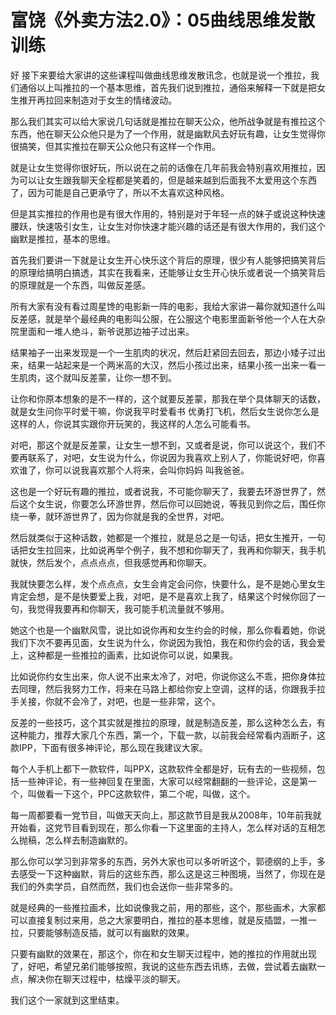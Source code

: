 # 富饶《外卖方法2.0》：05曲线思维发散训练

好 接下来要给大家讲的这些课程叫做曲线思维发散讯念，也就是说一个推拉，我们通俗以上叫推拉的一个基本思维，首先我们说到推拉，通俗来解释一下就是把女生推开再拉回来制造对于女生的情绪波动。

那么我们其实可以给大家说几句话就是推拉在聊天公众，他所战争就是有推拉这个东西，他在聊天公众他只是为了一个作用，就是幽默风去好玩有趣，让女生觉得你很搞笑，但其实推拉在聊天公众他只有这样一个作用。

就是让女生觉得你很好玩，所以说在之前的话像在几年前我会特别喜欢用推拉，因为可以让女生跟我聊天全程都是笑着的，但是越来越到后面我不太爱用这个东西了，因为可能是自己更承守了，所以不太喜欢这种风格。

但是其实推拉的作用也是有很大作用的，特别是对于年轻一点的妹子或说这种快速腰跃，快速吸引女生，让女生对你快速才能兴趣的话还是有很大作用的，我们这个幽默是推拉，基本的思维。

首先我们要讲一下就是让女生开心快乐这个背后的原理，很少有人能够把搞笑背后的原理给搞明白搞透，其实在我看来，还能够让女生开心快乐或者说一个搞笑背后的原理就是一个东西，叫做反差感。

所有大家有没有看过周星馋的电影新一阵的电影，我给大家讲一幕你就知道什么叫反差感，就是举个最经典的电影叫公服，在公服这个电影里面新爷他一个人在大杂院里面和一堆人绝斗，新爷说那边袖子过出来。

结果袖子一出来发现是一个一生肌肉的状况，然后赶紧回去回去，那边小矮子过出来，结果一站起来是一个两米高的大汉，然后小孩过出来，结果小孩一出来一看一生肌肉，这个就叫反差蒙，让你一想不到。

让你和你原本想象的是不一样的，这个就要反差蒙，那我在举个具体聊天的话数，就是女生问你平时爱干嘛，你说我平时爱看书 优勇打飞机，然后女生说你怎么是这样的人，你说其实跟你开玩笑的，我这样的人怎么可能看书。

对吧，那这个就是反差蒙，让女生一想不到，又或者是说，你可以说这个，我们不要再联系了，对吧，女生说为什么，你说因为我喜欢上别人了，你能说好吧，你喜欢谁了，你可以说我喜欢那个人将来，会叫你妈妈 叫我爸爸。

这也是一个好玩有趣的推拉，或者说我，不可能你聊天了，我要去环游世界了，然后这个女生说，你要怎么环游世界，然后你可以回她说，等我见到你之后，围任你绕一拳，就环游世界了，因为你就是我的全世界，对吧。

然后就类似于这种话数，她都是一个推拉，就是总之是一句话，把女生推开，一句话把女生拉回来，比如说再举个例子，我不想和你聊天了，我再和你聊天，我手机就快，然后发个，点点点点，但我感觉再和你聊天。

我就快要怎么样，发个点点点，女生会肯定会问你，快要什么，是不是她心里女生肯定会想，是不是快要爱上我，对吧，是不是喜欢上我了，结果这个时候你回了一句，我觉得我要再和你聊天，我可能手机流量就不够用。

她这个也是一个幽默风雪，说比如说你再和女生约会的时候，那么你看着她，你说我们下次不要再见面，女生说为什么，你说因为我怕，我在和你约会的话，我会爱上，这种都是一些推拉的画素，比如说你可以说，如果我。

比如说你约女生出来，你人说不出来太冷了，对吧，你说你这么不乖，把你身体拉去同理，然后我努力工作，将来在马路上都给你安上空调，这样的话，你跟我手拉手关接，你就不会冷了，对吧，也是一些非常，这个。

反差的一些技巧，这个其实就是推拉的原理，就是制造反差，那么这种怎么去，有这种能力，推荐大家几个东西，第一个，下载一款，以前我会经常看内涵断子，这款IPP，下面有很多神评论，那么现在我建议大家。

每个人手机上都下一款软件，叫PPX，这款软件全都是好，玩有去的一些视频，包括一些神评论，有一些神回复在里面，大家可以经常翻翻的一些评论，这是第一个，叫做看一下这个，PPC这款软件，第二个呢，叫做，这个。

每一周都要看一党节目，叫做天天向上，那这款节目是我从2008年，10年前我就开始看，这党节目看到现在，那么你看一下这里面的主持人，怎么样对话的互相怎么抛稿，怎么样去制造幽默的。

那么你可以学习到非常多的东西，另外大家也可以多听听这个，郭德纲的上手，多去感受一下这种幽默，背后的这些东西，那么这是这三种图境，当然了，你现在是我们的外卖学员，自然而然，我们也会送你一些非常多的。

就是经典的一些推拉画术，比如说像我之前，用的那些，这个，那些画术，大家都可以直接复制过来用，总之大家要明白，推拉的基本思维，就是反插盟，一推一拉，只要能够制造反插，就可以有幽默的效果。

只要有幽默的效果在，那这个，你在和女生聊天过程中，她的推拉的作用就出现了，好吧，希望兄弟们能够按照，我说的这些东西去讯练，去做，尝试着去幽默一点，解决你在聊天过程中，枯燥平淡的聊天。

我们这个一家就到这里结束。